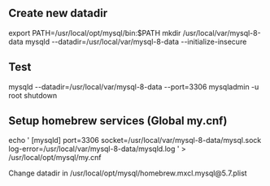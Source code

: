 
## Create new datadir

export PATH=/usr/local/opt/mysql/bin:$PATH
mkdir /usr/local/var/mysql-8-data
mysqld --datadir=/usr/local/var/mysql-8-data --initialize-insecure

## Test
mysqld --datadir=/usr/local/var/mysql-8-data --port=3306
mysqladmin -u root shutdown

## Setup homebrew services (Global my.cnf)

echo '
[mysqld]
port=3306
socket=/usr/local/var/mysql-8-data/mysql.sock
log-error=/usr/local/var/mysql-8-data/mysqld.log
' > /usr/local/opt/mysql/my.cnf

Change datadir in /usr/local/opt/mysql/homebrew.mxcl.mysql\@5.7.plist
